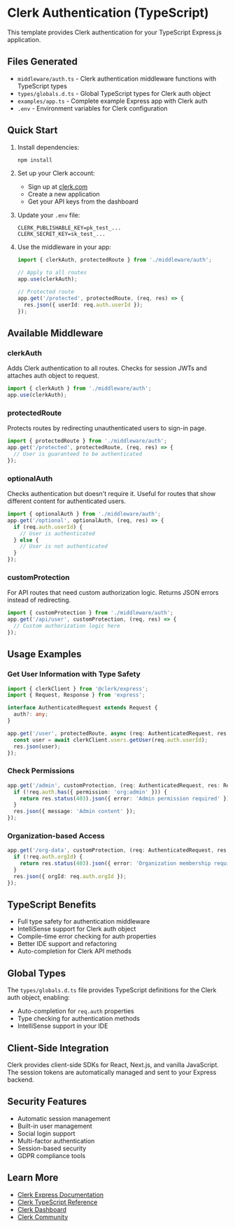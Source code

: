 # Clerk Authentication (TypeScript)

This template provides Clerk authentication for your TypeScript Express.js application.

## Files Generated

- `middleware/auth.ts` - Clerk authentication middleware functions with TypeScript types
- `types/globals.d.ts` - Global TypeScript types for Clerk auth object
- `examples/app.ts` - Complete example Express app with Clerk auth
- `.env` - Environment variables for Clerk configuration

## Quick Start

1. Install dependencies:
   ```bash
   npm install
   ```

2. Set up your Clerk account:
   - Sign up at [clerk.com](https://clerk.com)
   - Create a new application
   - Get your API keys from the dashboard

3. Update your `.env` file:
   ```
   CLERK_PUBLISHABLE_KEY=pk_test_...
   CLERK_SECRET_KEY=sk_test_...
   ```

4. Use the middleware in your app:
   ```typescript
   import { clerkAuth, protectedRoute } from './middleware/auth';
   
   // Apply to all routes
   app.use(clerkAuth);
   
   // Protected route
   app.get('/protected', protectedRoute, (req, res) => {
     res.json({ userId: req.auth.userId });
   });
   ```

## Available Middleware

### clerkAuth
Adds Clerk authentication to all routes. Checks for session JWTs and attaches auth object to request.

```typescript
import { clerkAuth } from './middleware/auth';
app.use(clerkAuth);
```

### protectedRoute
Protects routes by redirecting unauthenticated users to sign-in page.

```typescript
import { protectedRoute } from './middleware/auth';
app.get('/protected', protectedRoute, (req, res) => {
  // User is guaranteed to be authenticated
});
```

### optionalAuth
Checks authentication but doesn't require it. Useful for routes that show different content for authenticated users.

```typescript
import { optionalAuth } from './middleware/auth';
app.get('/optional', optionalAuth, (req, res) => {
  if (req.auth.userId) {
    // User is authenticated
  } else {
    // User is not authenticated
  }
});
```

### customProtection
For API routes that need custom authorization logic. Returns JSON errors instead of redirecting.

```typescript
import { customProtection } from './middleware/auth';
app.get('/api/user', customProtection, (req, res) => {
  // Custom authorization logic here
});
```

## Usage Examples

### Get User Information with Type Safety
```typescript
import { clerkClient } from '@clerk/express';
import { Request, Response } from 'express';

interface AuthenticatedRequest extends Request {
  auth?: any;
}

app.get('/user', protectedRoute, async (req: AuthenticatedRequest, res: Response) => {
  const user = await clerkClient.users.getUser(req.auth.userId);
  res.json(user);
});
```

### Check Permissions
```typescript
app.get('/admin', customProtection, (req: AuthenticatedRequest, res: Response) => {
  if (!req.auth.has({ permission: 'org:admin' })) {
    return res.status(403).json({ error: 'Admin permission required' });
  }
  res.json({ message: 'Admin content' });
});
```

### Organization-based Access
```typescript
app.get('/org-data', customProtection, (req: AuthenticatedRequest, res: Response) => {
  if (!req.auth.orgId) {
    return res.status(403).json({ error: 'Organization membership required' });
  }
  res.json({ orgId: req.auth.orgId });
});
```

## TypeScript Benefits

- Full type safety for authentication middleware
- IntelliSense support for Clerk auth object
- Compile-time error checking for auth properties
- Better IDE support and refactoring
- Auto-completion for Clerk API methods

## Global Types

The `types/globals.d.ts` file provides TypeScript definitions for the Clerk auth object, enabling:

- Auto-completion for `req.auth` properties
- Type checking for authentication methods
- IntelliSense support in your IDE

## Client-Side Integration

Clerk provides client-side SDKs for React, Next.js, and vanilla JavaScript. The session tokens are automatically managed and sent to your Express backend.

## Security Features

- Automatic session management
- Built-in user management
- Social login support
- Multi-factor authentication
- Session-based security
- GDPR compliance tools

## Learn More

- [Clerk Express Documentation](https://clerk.com/docs/quickstarts/express)
- [Clerk TypeScript Reference](https://clerk.com/docs/references/express/overview)
- [Clerk Dashboard](https://dashboard.clerk.com)
- [Clerk Community](https://clerk.com/community)